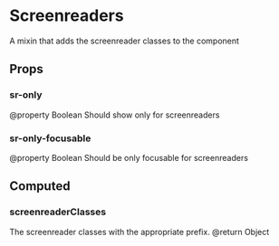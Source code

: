 # Screenreaders

A mixin that adds the screenreader classes to the component


## Props

### sr-only
@property  Boolean
Should show only for screenreaders

### sr-only-focusable
@property  Boolean
Should be only focusable for screenreaders


## Computed

### screenreaderClasses
The screenreader classes with the appropriate prefix.
@return  Object
